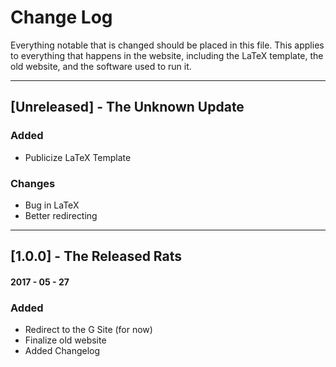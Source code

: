 # Change Log
Everything notable that is changed should be placed in this file. This applies to everything that happens
in the website, including the LaTeX template, the old website, and the software used to run it. 

------------------------------------------
## [Unreleased] - The Unknown Update
### Added
- Publicize LaTeX Template
### Changes
- Bug in LaTeX
- Better redirecting

------------------------------------------

## [1.0.0] - The Released Rats
#### 2017 - 05 - 27
### Added
- Redirect to the G Site (for now)
- Finalize old website
- Added Changelog
